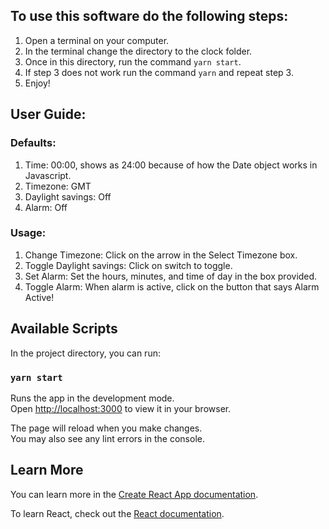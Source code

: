 ## To use this software do the following steps:
1. Open a terminal on your computer.
2. In the terminal change the directory to the clock folder.
3. Once in this directory, run the command `yarn start`.
4. If step 3 does not work run the command `yarn` and repeat step 3.
5. Enjoy!

## User Guide:
### Defaults:
  1. Time: 00:00, shows as 24:00 because of how the Date object works in Javascript.
  2. Timezone: GMT
  3. Daylight savings: Off
  4. Alarm: Off
### Usage:
  1. Change Timezone: Click on the arrow in the Select Timezone box.
  2. Toggle Daylight savings: Click on switch to toggle.
  3. Set Alarm: Set the hours, minutes, and time of day in the box provided.
  4. Toggle Alarm: When alarm is active, click on the button that says Alarm Active!

## Available Scripts

In the project directory, you can run:

### `yarn start`

Runs the app in the development mode.\
Open [http://localhost:3000](http://localhost:3000) to view it in your browser.

The page will reload when you make changes.\
You may also see any lint errors in the console.

## Learn More

You can learn more in the [Create React App documentation](https://facebook.github.io/create-react-app/docs/getting-started).

To learn React, check out the [React documentation](https://reactjs.org/).

